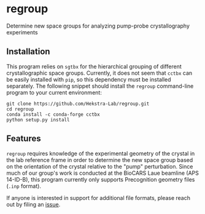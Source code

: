 # regroup

Determine new space groups for analyzing pump-probe crystallography experiments

## Installation  

This program relies on `sgtbx` for the hierarchical grouping of different crystallographic space groups. Currently, it does not seem that `cctbx` can be easily installed with `pip`, so this dependency must be installed separately. The following snippet should install the `regroup` command-line program to your current environment:

```shell
git clone https://github.com/Hekstra-Lab/regroup.git
cd regroup
conda install -c conda-forge cctbx
python setup.py install
```

## Features  

`regroup` requires knowledge of the experimental geometry of the crystal in the lab reference frame in order to determine the new space group based on the orientation of the crystal relative to the "pump" perturbation. Since much of our group's work is conducted at the BioCARS Laue beamline (APS 14-ID-B), this program currently only supports Precognition geometry files (`.inp` format).

If anyone is interested in support for additional file formats, please reach out by filing an [issue](https://github.com/Hekstra-Lab/regroup/issues).
